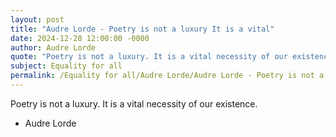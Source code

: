```yaml
---
layout: post
title: "Audre Lorde - Poetry is not a luxury It is a vital"
date: 2024-12-28 12:00:00 -0000
author: Audre Lorde
quote: "Poetry is not a luxury. It is a vital necessity of our existence."
subject: Equality for all
permalink: /Equality for all/Audre Lorde/Audre Lorde - Poetry is not a luxury It is a vital
---
```


Poetry is not a luxury. It is a vital necessity of our existence.

- Audre Lorde
